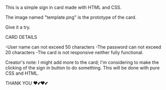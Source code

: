 This is a simple sign in card made with HTML and CSS.

The image named "template.png" is the prototype of the card.

Give it a try.

CARD DETAILS

-User name can not exceed 50 characters
-The password can not exceed 20 characters
-The card is not responsive neither fully functional.

Creator's note: I might add more to the card; I'm considering
to make the clicking of the sign in button to do something. This will be done
with pure CSS and HTML. 

THANK YOU ❤💕❤💕